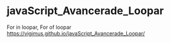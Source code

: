 # javaScript_Avancerade_Loopar
For in loopar, For of loopar
https://vigimus.github.io/javaScript_Avancerade_Loopar/
